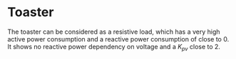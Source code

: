 # Toaster
The toaster can be considered as a resistive load, which has a very high active power consumption and a reactive power consumption of close to 0. It shows no reactive power dependency on voltage and a $K_{pv}$ close to 2.
